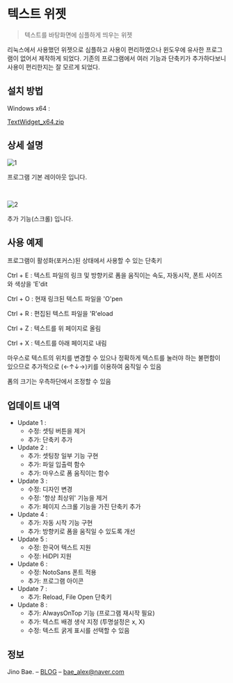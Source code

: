 # 텍스트 위젯
> 텍스트를 바탕화면에 심플하게 띄우는 위젯

리눅스에서 사용했던 위젯으로 심플하고 사용이 편리하였으나 윈도우에 유사한 프로그램이 없어서 제작하게 되었다. 기존의 프로그램에서 여러 기능과 단축키가 추가하다보니 사용이 편리한지는 잘 모르게 되었다.

## 설치 방법

Windows x64 :

[TextWidget_x64.zip](https://www.dropbox.com/sh/g10z7q7ecs8fab9/AAADWShDyU6-PBkb2bGZc9t8a?dl=1)

## 상세 설명

![1](https://user-images.githubusercontent.com/35596687/48127923-485a1580-e2c8-11e8-85e1-513b9731b47a.jpg)

프로그램 기본 레이아웃 입니다.

<br/>

![2](https://user-images.githubusercontent.com/35596687/48127924-48f2ac00-e2c8-11e8-8ef9-e56b025b8e7f.gif)

추가 기능(스크롤) 입니다.

## 사용 예제

프로그램이 활성화(포커스)된 상태에서 사용할 수 있는 단축키

Ctrl + E : 텍스트 파일의 링크 및 방향키로 폼을 움직이는 속도, 자동시작, 폰트 사이즈와 색상을 'E'dit

Ctrl + O : 현재 링크된 텍스트 파일을 'O'pen

Ctrl + R : 편집된 텍스트 파일을 'R'eload

Ctrl + Z : 텍스트를 위 페이지로 올림

Ctrl + X : 텍스트를 아래 페이지로 내림

마우스로 텍스트의 위치를 변경할 수 있으나 정확하게 텍스트를 눌러야 하는 불편함이 있으므로 추가적으로 (←↑↓→)키를 이용하여 움직일 수 있음

폼의 크기는 우측하단에서 조정할 수 있음

## 업데이트 내역

- Update 1 :
  - 수정: 셋팅 버튼을 제거
  - 추가: 단축키 추가
- Update 2 :
  - 추가: 셋팅창 일부 기능 구현
  - 추가: 파일 입출력 함수
  - 추가: 마우스로 폼 움직이는 함수
- Update 3 :
  - 수정: 디자인 변경
  - 수정: '항상 최상위' 기능을 제거
  - 추가: 페이지 스크롤 기능을 가진 단축키 추가
- Update 4 :
  - 추가: 자동 시작 기능 구현
  - 추가: 방향키로 폼을 움직일 수 있도록 개선
- Update 5 :
  - 수정: 한국어 텍스트 지원
  - 수정: HiDPI 지원
- Update 6 :
  - 수정: NotoSans 폰트 적용
  - 추가: 프로그램 아이콘
- Update 7 :
  - 추가: Reload, File Open 단축키
- Update 8 :
  - 추가: AlwaysOnTop 기능 (프로그램 재시작 필요)
  - 추가: 텍스트 배경 생삭 지정 (투명설정은 x, X)
  - 수정: 텍스트 굵게 표시를 선택할 수 있음

## 정보

Jino Bae. – [BLOG](http://baealex.tistory.com) – bae_alex@naver.com
